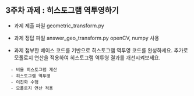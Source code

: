 ## 3주차 과제 : 히스토그램 역투영하기
* 과제 제출 파일 geometric_transform.py
* 과제 정답 파일 answer_geo_transform.py
openCV, numpy 사용

* 과제
첨부한 베이스 코드를 기반으로 히스토그램 역투영 코드를 완성하세요.
추가로 모폴로지 연산을 적용하여 히스토그램 역투영 결과를 개선시켜보세요. 
```- 히스토그램 정규화
  - 비율 히스토그램 계산
  - 히스토그램 역투영
  - 이진화 수행
  - 모폴로지 연산 적용


